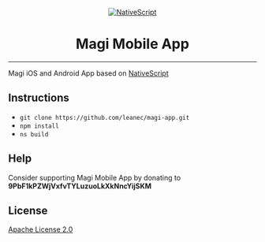 <p align="center">
  <a href="http://www.nativescript.org">
    <img alt="NativeScript" src="https://i.imgur.com/YmNIMqS.png" />
  </a>
</p>

<h1 align="center">
Magi Mobile App
</h1>

<hr>

Magi iOS and Android App based on [NativeScript](http://www.nativescript.org)

## Instructions
* ``git clone https://github.com/leanec/magi-app.git``
* ``npm install``
* ``ns build``

## Help
Consider supporting Magi Mobile App by donating to **9PbF1kPZWjVxfvTYLuzuoLkXkNncYijSKM**

## License
[Apache License 2.0](https://github.com/leanec/magi-app/blob/master/LICENSE)
